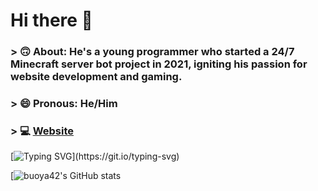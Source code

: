 # Hi there 👋
### > 🙃 About: He's a young programmer who started a 24/7 Minecraft server bot project in 2021, igniting his passion for website development and gaming.
### > 😄 Pronous: He/Him
### > 💻 [Website](https://buoya42.github.io)
[![Typing SVG](https://readme-typing-svg.demolab.com?font=Open+Sans&pause=1000&color=25CFF7&width=435&lines=I+don't+touch+grass.)](https://git.io/typing-svg)

[![buoya42's GitHub stats](https://github-readme-stats.vercel.app/api?username=buoya42&show_icons=true&theme=tokyonight)
<!--
**buoya42/buoya42** is a ✨ _special_ ✨ repository because its `README.md` (this file) appears on your GitHub profile.

Here are some ideas to get you started:

- 🔭 I’m currently working on ...
- 🌱 I’m currently learning ...
- 👯 I’m looking to collaborate on ...
- 🤔 I’m looking for help with ...
- 💬 Ask me about ...
- 📫 How to reach me: ...
- 😄 Pronouns: ...
- ⚡ Fun fact: ...
-->

